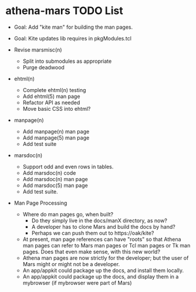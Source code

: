 # athena-mars TODO List

* Goal:  Add "kite man" for building the man pages.
* Goal:  Kite updates lib requires in pkgModules.tcl
* Revise marsmisc(n)
  * Split into submodules as appropriate
  * Purge deadwood

* ehtml(n)
  * Complete ehtml(n) testing
  * Add ehtml(5) man page
  * Refactor API as needed
  * Move basic CSS into ehtml?
* manpage(n)
  * Add manpage(n) man page
  * Add manpage(5) man page
  * Add test suite
* marsdoc(n)
  * Support odd and even rows in tables.
  * Add marsdoc(n) code
  * Add marsdoc(n) man page
  * Add marsdoc(5) man page
  * Add test suite.

* Man Page Processing
  * Where do man pages go, when built?
    *   Do they simply live in the docs/manX directory, as now?
    *   A developer has to clone Mars and build the docs by hand?
    *   Perhaps we can push them out to https://oak/kite?
  * At present, man page references can have "roots" so that 
    Athena man pages can refer to Mars man pages or Tcl man pages
    or Tk man pages.  Does that even make sense, with this new world?
  * Athena man pages are now strictly for the developer; but the user
    of Mars might or might not be a developer.
  * An app/appkit could package up the docs, and install them locally.
  * An app/appkit could package up the docs, and display them in a 
    mybrowser (if mybrowser were part of Mars)